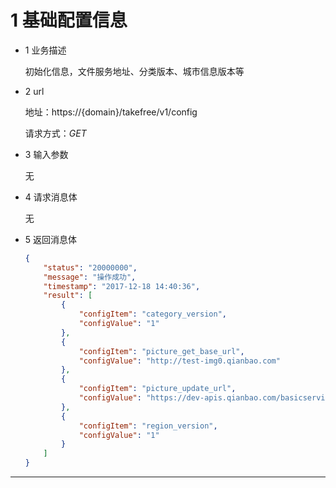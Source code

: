 # 1 基础配置信息
* 1 业务描述

    初始化信息，文件服务地址、分类版本、城市信息版本等

* 2 url

    地址：https://{domain}/takefree/v1/config
    
    请求方式：*GET*

* 3 输入参数

    无
    
* 4 请求消息体
    
    无

* 5 返回消息体
    ```json
    {
        "status": "20000000",
        "message": "操作成功",
        "timestamp": "2017-12-18 14:40:36",
        "result": [
            {
                "configItem": "category_version",
                "configValue": "1"
            },
            {
                "configItem": "picture_get_base_url",
                "configValue": "http://test-img0.qianbao.com"
            },
            {
                "configItem": "picture_update_url",
                "configValue": "https://dev-apis.qianbao.com/basicservice/v1/intranet/filer"
            },
            {
                "configItem": "region_version",
                "configValue": "1"
            }
        ]
    }
***

